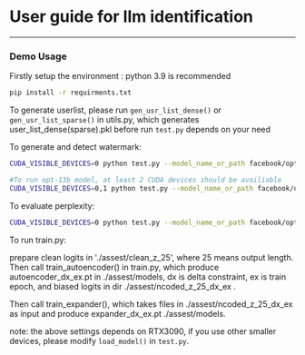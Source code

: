 # User guide for llm identification

---



### Demo Usage

Firstly setup the environment : python 3.9 is recommended

```sh
pip install -r requirments.txt
```

To generate userlist, please run `gen_usr_list_dense()` or `gen_usr_list_sparse()` in utils.py, which generates user_list_dense(sparse).pkl before run `test.py` depends on your need


To generate and detect watermark:
```sh
CUDA_VISIBLE_DEVICES=0 python test.py --model_name_or_path facebook/opt-1.3b --user_dist dense --wm_mode combination --max_new_tokens 200 --delta 2

#To run opt-13b model, at least 2 CUDA devices should be availiable
CUDA_VISIBLE_DEVICES=0,1 python test.py --model_name_or_path facebook/opt-13b --user_dist dense --wm_mode combination --max_new_tokens 200 --delta 2

```

To evaluate perplexity:
```sh
CUDA_VISIBLE_DEVICES=0 python test.py --model_name_or_path facebook/opt-1.3b --user_dist dense --wm_mode combination --max_new_tokens 200 --delta 2 --ppl 1
```

To run train.py:

prepare clean logits in './assest/clean_z_25', where 25 means output length.
Then call train_autoencoder() in train.py, which produce autoencoder_dx_ex.pt in ./assest/models, dx is delta constraint, ex is train epoch, and biased logits in dir ./assest/ncoded_z_25_dx_ex .

Then call train_expander(), which takes files in ./assest/ncoded_z_25_dx_ex as input and produce expander_dx_ex.pt ./assest/models.



note: the above settings depends on RTX3090, if you use other smaller devices, please modify `load_model()` in `test.py`.





